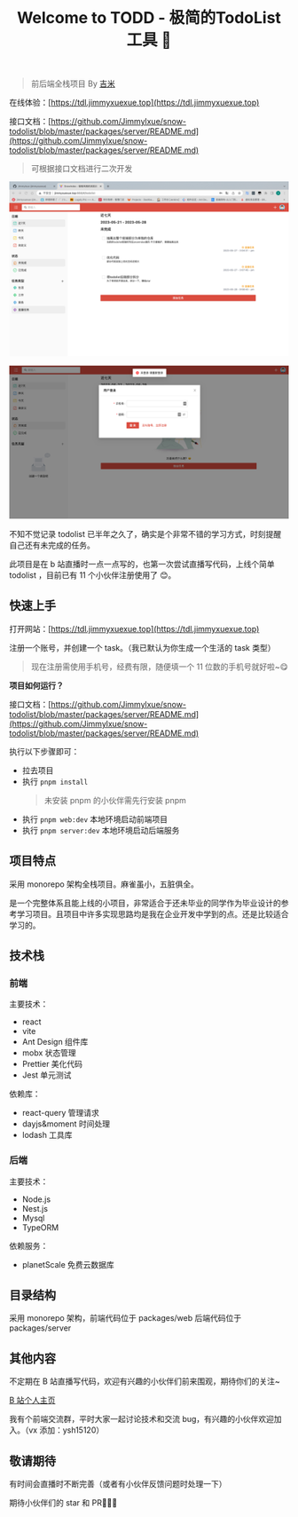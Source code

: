 <br>

<h1 align="center">Welcome to TODD - 极简的TodoList工具 👋</h1>

<br>

> 前后端全栈项目 By [吉米](https://github.com/Jimmylxue)

在线体验：[https://tdl.jimmyxuexue.top](https://tdl.jimmyxuexue.top)

接口文档：[https://github.com/Jimmylxue/snow-todolist/blob/master/packages/server/README.md](https://github.com/Jimmylxue/snow-todolist/blob/master/packages/server/README.md)

> 可根据接口文档进行二次开发

![图片效果](https://github.com/Jimmylxue/Jimmylxue/blob/master/assets/todolist/base.png?raw=true)

![登录](https://github.com/Jimmylxue/Jimmylxue/blob/master/assets/todolist/login.jpg?raw=true)

不知不觉记录 todolist 已半年之久了，确实是个非常不错的学习方式，时刻提醒自己还有未完成的任务。

此项目是在 b 站直播时一点一点写的，也第一次尝试直播写代码，上线个简单 todolist ，目前已有 11 个小伙伴注册使用了 😊。

## 快速上手

打开网站：[https://tdl.jimmyxuexue.top](https://tdl.jimmyxuexue.top)

注册一个账号，并创建一个 task。（我已默认为你生成一个生活的 task 类型）

> 现在注册需使用手机号，经费有限，随便填一个 11 位数的手机号就好啦~😋

**项目如何运行？**

接口文档：[https://github.com/Jimmylxue/snow-todolist/blob/master/packages/server/README.md](https://github.com/Jimmylxue/snow-todolist/blob/master/packages/server/README.md)

执行以下步骤即可：

- 拉去项目
- 执行 `pnpm install`
  > 未安装 pnpm 的小伙伴需先行安装 pnpm
- 执行 `pnpm web:dev` 本地环境启动前端项目
- 执行 `pnpm server:dev` 本地环境启动后端服务

## 项目特点

采用 monorepo 架构全栈项目。麻雀虽小，五脏俱全。

是一个完整体系且能上线的小项目，非常适合于还未毕业的同学作为毕业设计的参考学习项目。且项目中许多实现思路均是我在企业开发中学到的点。还是比较适合学习的。

## 技术栈

### 前端

主要技术：

- react
- vite
- Ant Design 组件库
- mobx 状态管理
- Prettier 美化代码
- Jest 单元测试

依赖库：

- react-query 管理请求
- dayjs&moment 时间处理
- lodash 工具库

### 后端

主要技术：

- Node.js
- Nest.js
- Mysql
- TypeORM

依赖服务：

- planetScale 免费云数据库

## 目录结构

采用 monorepo 架构，前端代码位于 packages/web 后端代码位于 packages/server

## 其他内容

不定期在 B 站直播写代码，欢迎有兴趣的小伙伴们前来围观，期待你们的关注~

[B 站个人主页](https://space.bilibili.com/304985153?spm_id_from=333.1007.0.0)

我有个前端交流群，平时大家一起讨论技术和交流 bug，有兴趣的小伙伴欢迎加入。（vx 添加：ysh15120）

## 敬请期待

有时间会直播时不断完善（或者有小伙伴反馈问题时处理一下）

期待小伙伴们的 star 和 PR🤞🤞🤞
